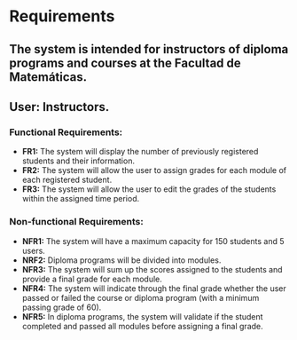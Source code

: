 # Requirements
## The system is intended for instructors of diploma programs and courses at the Facultad de Matemáticas.
## User: Instructors.

### Functional Requirements:
- **FR1:** The system will display the number of previously registered students and their information.
- **FR2:** The system will allow the user to assign grades for each module of each registered student.
- **FR3:** The system will allow the user to edit the grades of the students within the assigned time period.

### Non-functional Requirements:
- **NFR1:** The system will have a maximum capacity for 150 students and 5 users.
- **NRF2:** Diploma programs will be divided into modules.
- **NFR3:** The system will sum up the scores assigned to the students and provide a final grade for each module.
- **NFR4:** The system will indicate through the final grade whether the user passed or failed the course or diploma program (with a minimum passing grade of 60).
- **NFR5:** In diploma programs, the system will validate if the student completed and passed all modules before assigning a final grade.

